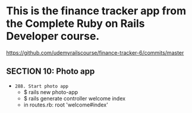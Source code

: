 # This is the finance tracker app from the Complete Ruby on Rails Developer course.
https://github.com/udemyrailscourse/finance-tracker-6/commits/master

SECTION 10: Photo app
--------------------------------
* `288. Start photo app`
  * $ rails new photo-app
  * $ rails generate controller welcome index
  * in routes.rb: root 'welcome#index'

